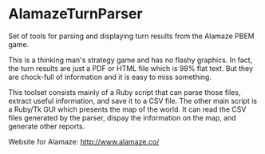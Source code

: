 # AlamazeTurnParser
Set of tools for parsing and displaying turn results from the Alamaze PBEM game.

This is a thinking man's strategy game and has no flashy graphics. 
In fact, the turn results are just a PDF or HTML file which is 98% flat text.
But they are chock-full of information and it is easy to miss something.

This toolset consists mainly of a Ruby script that can parse those files,
extract useful information, and save it to a CSV file. The other main
script is a Ruby/Tk GUI which presents the map of the world. It can read
the CSV files generated by the parser, dispay the information on the map,
and generate other reports.

Website for Alamaze: http://www.alamaze.co/
